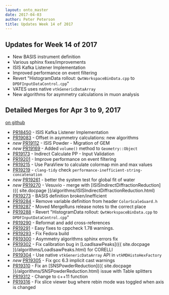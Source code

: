 ```yaml
---
layout: onto_master
date: 2017-04-03
author: Peter Peterson
title: Updates Week 14 of 2017
---
```

Updates for Week 14 of 2017
---------------------------

* New BASIS instrument definition
* Various sphinx fixes/improvements
* ISIS Kafka Listener Implementation
* Improved performance on event filtering
* Revert "HistogramData rollout: `QwtWorkspaceBinData.cpp` to `DPDFInputDataControl.cpp`"
* VATES uses native `vtkGenericDataArray`
* New algorithms for asymmetry calculations in muon analysis

Detailed Merges for Apr 3 to 9, 2017
------------------------------------
[on github](https://github.com/mantidproject/mantid/pulls?q=is%3Apr+merged%3A2017-04-04..2017-04-09)

* [PR18450](https://github.com/mantidproject/mantid/pull/18450) - ISIS Kafka Listener Implementation
* [PR19083](https://github.com/mantidproject/mantid/pull/19083) - Offset in asymmetry calculations: new algorithms
* *new* [PR19112](https://github.com/mantidproject/mantid/pull/19112) - ISIS Powder - Migration of GEM
* *new* [PR19169](https://github.com/mantidproject/mantid/pull/19169) - Added `volume()` method to `Geometry::Object`
* [PR19173](https://github.com/mantidproject/mantid/pull/19173) - Indirect Calculate PP - Input Validation
* [PR19201](https://github.com/mantidproject/mantid/pull/19201) - Improve performance on event filtering
* [PR19215](https://github.com/mantidproject/mantid/pull/19215) - Use ParaView to calculate colormap min and max values
* [PR19219](https://github.com/mantidproject/mantid/pull/19219) - `clang-tidy` check `performance-inefficient-string-concatenation`
* *new* [PR19261](https://github.com/mantidproject/mantid/pull/19261) - better the system test for global fit of water
* *new* [PR19270](https://github.com/mantidproject/mantid/pull/19270) - Vesuvio - merge with [ISISIndirectDiffractionReduction]({{ site.docpage }}/algorithms/ISISIndirectDiffractionReduction.html)
* [PR19273](https://github.com/mantidproject/mantid/pull/19273) - BASIS definition broken/inefficient
* [PR19284](https://github.com/mantidproject/mantid/pull/19284) - Remove variable definition from header `ColorScaleGuard.h`
* [PR19287](https://github.com/mantidproject/mantid/pull/19287) - Moved MergeRuns release notes to the correct place
* [PR19288](https://github.com/mantidproject/mantid/pull/19288) - Revert "HistogramData rollout: `QwtWorkspaceBinData.cpp` to `DPDFInputDataControl.cpp`"
* [PR19290](https://github.com/mantidproject/mantid/pull/19290) - Reformat and add cross-references
* [PR19291](https://github.com/mantidproject/mantid/pull/19291) - Easy fixes to cppcheck 1.78 warnings.
* [PR19293](https://github.com/mantidproject/mantid/pull/19293) - Fix Fedora build
* [PR19300](https://github.com/mantidproject/mantid/pull/19300) - Asymmetry algorithms sphinx errors fix
* [PR19302](https://github.com/mantidproject/mantid/pull/19302) - Fix calibration bug in [LoadIsawPeaks]({{ site.docpage }}/algorithms/LoadIsawPeaks.html) for CORELLI
* [PR19304](https://github.com/mantidproject/mantid/pull/19304) - Use native `vtkGenericDataArray` API in `vtkMDHistoHexFactory`
* *new* [PR19305](https://github.com/mantidproject/mantid/pull/19305) - Fix gcc 6.3 implicit cast warnings
* [PR19310](https://github.com/mantidproject/mantid/pull/19310) - Fix an [SNSPowderReduction]({{ site.docpage }}/algorithms/SNSPowderReduction.html) issue with Table splitters
* [PR19312](https://github.com/mantidproject/mantid/pull/19312) - Change to c++11 function
* [PR19316](https://github.com/mantidproject/mantid/pull/19316) - Fix slice viewer bug where rebin mode was toggled when axis is changed
